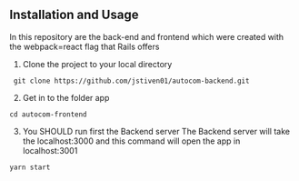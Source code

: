 ## Installation and Usage

In this repository are the back-end and frontend which were created with the webpack=react flag that Rails offers

1. Clone the project to your local directory

```
 git clone https://github.com/jstiven01/autocom-backend.git
```

2. Get in to the folder app

```
cd autocom-frontend

```

3. You SHOULD run first the Backend server The Backend server will take the localhost:3000 and this command will open the app in localhost:3001
```
yarn start

```

